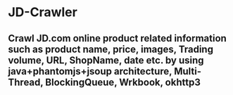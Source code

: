 # JD-Crawler
## Crawl JD.com online product related information such as product name, price, images, Trading volume, URL, ShopName, date etc. by using java+phantomjs+jsoup architecture, Multi-Thread, BlockingQueue, Wrkbook, okhttp3
